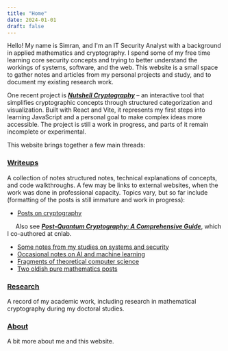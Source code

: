 ```yaml
---
title: "Home"
date: 2024-01-01
draft: false
---
```


Hello! My name is Simran, and I'm an IT Security Analyst with a background in applied mathematics and cryptography. I spend some of my free time learning core security concepts and trying to better understand the workings of systems, software, and the web. This website is a small space to gather notes and articles from my personal projects and study, and to document my existing research work. 

One recent project is ***[Nutshell Cryptography](https://nutshellcryptography.pages.dev/)***  – an interactive tool that simplifies cryptographic concepts through structured categorization and visualization. Built with React and Vite, it represents my first steps into learning JavaScript and a personal goal to make complex ideas more accessible. The project is still a work in progress, and parts of it remain incomplete or experimental.

This website brings together a few main threads:

### [Writeups](/writeups/)
A collection of notes structured notes, technical explanations of concepts, and code walkthroughs. A few may be links to external websites, when the work was done in professional capacity. Topics vary, but so far include (formatting of the posts is still immature and work in progress): 

- [Posts on cryptography](/writeups/#cryptography)
 
&nbsp;&nbsp;&nbsp;&nbsp; Also see ***[Post-Quantum Cryptography: A Comprehensive Guide](https://www.cnlab.ch/fileadmin/documents/Publikationen/2025/Post-Quantum_Cryptography_-__A_Comprehensive_Guide.pdf)***, which I co-authored at cnlab.
- [Some notes from my studies on systems and security](/writeups/#systems-applications-security)  
- [Occasional notes on AI and machine learning](/writeups/#ai-and-machine-learning)  
- [Fragments of theoretical computer science](/writeups/#theoretical-computer-science)  
- [Two oldish pure mathematics posts](/writeups/#mathematics)  

### [Research](/research/)

A record of my academic work, including research in mathematical cryptography during my doctoral studies.


### [About](/about/)

A bit more about me and this website.
